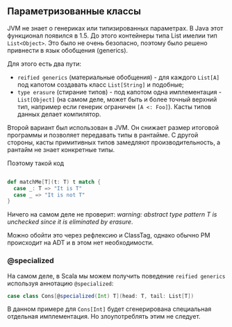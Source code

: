## Параметризованные классы

JVM не знает о генериках или типизированных параметрах. В Java этот функционал появился в 1.5. До этого контейнеры типа List имелии тип `List<Object>`. Это было не очень безопасно, поэтому было решено привнести в язык обобщения (generics).

Для этого есть два пути:

- `reified generics` (материальные обобщения) - для каждого `List[A]` под капотом создавать класс `List[String]` и подобные;
- `type erasure` (стирание типов) - под капотом одна имплементация - `List[Object]` (на самом деле, может быть и более точный верхний тип, например если генерик ограничен `[A <: Foo]`). Касты типов данных делает компилятор.

Второй вариант был использован в JVM. Он снижает размер итоговой программы и позволяет передавать типы в рантайме. С другой стороны, касты примитивных типов замедляют производительность, а рантайм не знает конкретные типы.

Поэтому такой код 

```scala

def matchMe[T](t: T) t match {
  case _: T => "It is T"
  case _ => "It is not T"
}
```

Ничего на самом деле не проверит: *warning: abstract type pattern T is unchecked since it is eliminated by erasure*.

Можно обойти это через рефлексию и ClassTag, однако обычно PM происходит на ADT и в этом нет необходимости.

### @specialized

На самом деле, в Scala мы можем получить поведение `reified generics` используя аннотацию `@specialized`:

```scala
case class Cons[@specialized(Int) T](head: T, tail: List[T])
```

В данном примере для `Cons[Int]` будет сгенерирована специальная отдельная имплементация. Но злоупотреблять этим не следует. 

